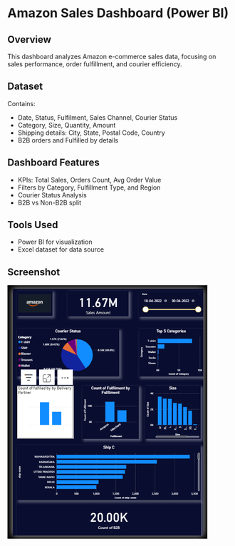 # Amazon Sales Dashboard (Power BI)

## Overview
This dashboard analyzes Amazon e-commerce sales data, focusing on sales performance, order fulfillment, and courier efficiency.

## Dataset
Contains:
- Date, Status, Fulfilment, Sales Channel, Courier Status
- Category, Size, Quantity, Amount
- Shipping details: City, State, Postal Code, Country
- B2B orders and Fulfilled by details

## Dashboard Features
- KPIs: Total Sales, Orders Count, Avg Order Value
- Filters by Category, Fulfillment Type, and Region
- Courier Status Analysis
- B2B vs Non-B2B split

## Tools Used
- Power BI for visualization
- Excel dataset for data source

## Screenshot
![Dashboard](Screenshot%202025-08-01%20234002.png)
